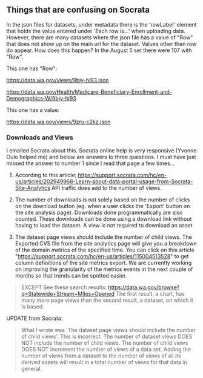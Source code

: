 ## Things that are confusing on Socrata

In the json files for datasets, under metadata there is the 'rowLabel' element that holds the value entered under 'Each row is...' when uploading data.  However, there are many datasets where the json file has a value of "Row" that does not show up on the main url for the dataset.  Values other than row do appear.  How does this happen? In the August 5 set there were 107 with "Row".

This one has "Row":

https://data.wa.gov/views/9bjy-hi93.json

https://data.wa.gov/Health/Medicare-Beneficiary-Enrollment-and-Demographics-W/9bjy-hi93


This one has a value:

https://data.wa.gov/views/9zru-c2kz.json

### Downloads and Views
I emailed Socrata about this. Socrata online help is very responsive (Yvonne Oulo helped me) and below are answers to three questions.  I must have just missed the answer to number 1 since I read that page a few times...
1. According to this article; https://support.socrata.com/hc/en-us/articles/202949968-Learn-about-data-portal-usage-from-Socrata-Site-Analytics  API traffic does add to the number of views.

2. The number of downloads is not solely based on the number of clicks on the download button (eg. when a user clicks the 'Export' button on the site analysis page). Downloads done programmatically are also counted. These downloads can be done using a download link without having to load the dataset. A view is not required to download an asset.

3. The dataset page views should include the number of child views.  The Exported CVS file from the site analytics page will give you a breakdown of the domain metrics of the specified time. You can click on this article "https://support.socrata.com/hc/en-us/articles/115004513528" to get column definitions of the site metrics export. We are currently working on improving the granularity of the metrics events in the next couple of months so that trends can be spotted easier.

> EXCEPT See these search results: https://data.wa.gov/browse?q=Statewide+Stream+Miles+Opened  The first result, a chart, has many more page views than the second result, a dataset, on which it is based.

UPDATE from Socrata:
> What I wrote was 'The dataset page views should include the number of child views'. This is incorrect.
> The number of dataset views DOES NOT include the number of child views.
> The number of child views DOES NOT increment the number of views of a data set. 
> Adding the number of views from a dataset to the number of views of all its derived assets will result in a total number of views for that data in general. 
